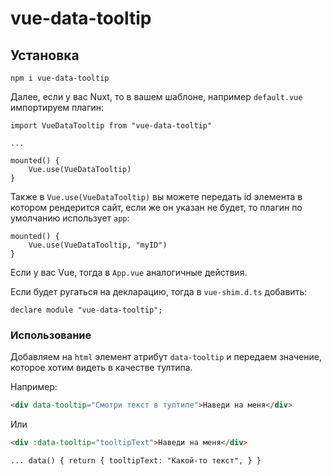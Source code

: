 # vue-data-tooltip

## Установка

```
npm i vue-data-tooltip
```

Далее, если у вас Nuxt, то в вашем шаблоне, например `default.vue` импортируем плагин:

```
import VueDataTooltip from "vue-data-tooltip"

...

mounted() {
    Vue.use(VueDataTooltip)
}
```

Также в `Vue.use(VueDataTooltip)` вы можете передать id элемента в котором рендерится сайт, если же он указан не будет, то плагин по умолчанию использует `app`:

```
mounted() {
    Vue.use(VueDataTooltip, "myID")
}
```

Если у вас Vue, тогда в `App.vue` аналогичные действия.

Если будет ругаться на декларацию, тогда в `vue-shim.d.ts` добавить:

```
declare module "vue-data-tooltip";
```

### Использование

Добавляем на `html` элемент атрибут `data-tooltip` и передаем значение, которое хотим видеть в качестве тултипа.

Например:

```html
<div data-tooltip="Смотри текст в тултипе">Наведи на меня</div>
```

Или

```html
<div :data-tooltip="tooltipText">Наведи на меня</div>

... data() { return { tooltipText: "Какой-то текст", } }
```
